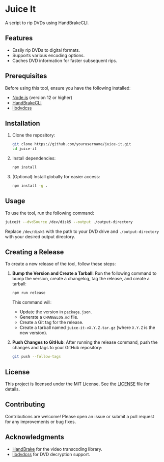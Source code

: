 # Juice It

A script to rip DVDs using HandBrakeCLI.

## Features

- Easily rip DVDs to digital formats.
- Supports various encoding options.
- Caches DVD information for faster subsequent rips.

## Prerequisites

Before using this tool, ensure you have the following installed:

- [Node.js](https://nodejs.org/) (version 12 or higher)
- [HandBrakeCLI](https://handbrake.fr/)
- [libdvdcss](https://www.videolan.org/developers/libdvdcss/)

## Installation

1. Clone the repository:

   ```bash
   git clone https://github.com/yourusername/juice-it.git
   cd juice-it
   ```

2. Install dependencies:

   ```bash
   npm install
   ```

3. (Optional) Install globally for easier access:

   ```bash
   npm install -g .
   ```

## Usage

To use the tool, run the following command:

```bash
juiceit --dvdSource /dev/disk5 --output ./output-directory
```

Replace `/dev/disk5` with the path to your DVD drive and `./output-directory` with your desired output directory.

## Creating a Release

To create a new release of the tool, follow these steps:

1. **Bump the Version and Create a Tarball**:
   Run the following command to bump the version, create a changelog, tag the release, and create a tarball:

   ```bash
   npm run release
   ```

   This command will:
   - Update the version in `package.json`.
   - Generate a `CHANGELOG.md` file.
   - Create a Git tag for the release.
   - Create a tarball named `juice-it-vX.Y.Z.tar.gz` (where `X.Y.Z` is the new version).

2. **Push Changes to GitHub**:
   After running the release command, push the changes and tags to your GitHub repository:

   ```bash
   git push --follow-tags
   ```

## License

This project is licensed under the MIT License. See the [LICENSE](LICENSE) file for details.

## Contributing

Contributions are welcome! Please open an issue or submit a pull request for any improvements or bug fixes.

## Acknowledgments

- [HandBrake](https://handbrake.fr/) for the video transcoding library.
- [libdvdcss](https://www.videolan.org/developers/libdvdcss/) for DVD decryption support.